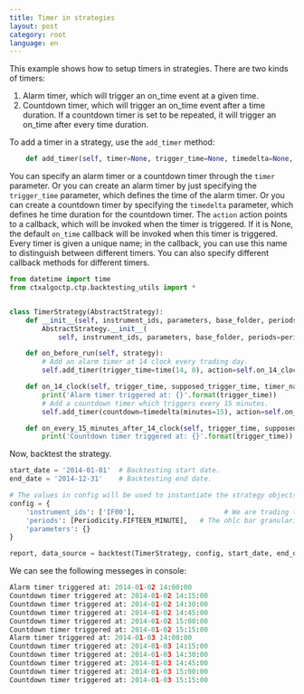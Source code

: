 ```yaml
---
title: Timer in strategies
layout: post
category: root
language: en
---
```


This example shows how to setup timers in strategies. There are two kinds of timers:

1. Alarm timer, which will trigger an on_time event at a given time.
2. Countdown timer, which will trigger an on_time event after a time duration. If a countdown timer
is set to be repeated, it will trigger an on_time after every time duration.

To add a timer in a strategy, use the `add_timer` method:

```python
    def add_timer(self, timer=None, trigger_time=None, timedelta=None, action=None, start=True):
```

You can specify an alarm timer or a countdown timer through the `timer` parameter. Or you can create an alarm timer
by just specifying the `trigger_time` parameter, which defines the time of the alarm timer. Or you can create a
countdown timer by specifying the `timedelta` parameter, which defines he time duration for the countdown timer.
The `action` action points to a callback, which will be invoked when the timer is triggered. If it is None,
the default `on_time` callback will be invoked when this timer is triggered. Every timer is given a unique name; in the
callback, you can use this name to distinguish between different timers. You can also specify different callback methods
for different timers.


```python
from datetime import time
from ctxalgoctp.ctp.backtesting_utils import *


class TimerStrategy(AbstractStrategy):
    def __init__(self, instrument_ids, parameters, base_folder, periods=None, description=None, logger=None):
        AbstractStrategy.__init__(
            self, instrument_ids, parameters, base_folder, periods=periods, description=description, logger=logger)

    def on_before_run(self, strategy):
        # Add an alarm timer at 14 clock every trading day.
        self.add_timer(trigger_time=time(14, 0), action=self.on_14_clock)

    def on_14_clock(self, trigger_time, supposed_trigger_time, timer_name):
        print('Alarm timer triggered at: {}'.format(trigger_time))
        # Add a countdown timer which triggers every 15 minutes.
        self.add_timer(countdown=timedelta(minutes=15), action=self.on_every_15_minutes_after_14_clock)

    def on_every_15_minutes_after_14_clock(self, trigger_time, supposed_trigger_time, timer_name):
        print('Countdown timer triggered at: {}'.format(trigger_time))

```

Now, backtest the strategy.


```python
start_date = '2014-01-01'  # Backtesting start date.
end_date = '2014-12-31'    # Backtesting end date.

# The values in config will be used to instantiate the strategy objects by the backtest method.
config = {
    'instrument_ids': ['IF00'],                      # We are trading this future instrument.
    'periods': [Periodicity.FIFTEEN_MINUTE],   # The ohlc bar granularity on which trading happens.
    'parameters': {}
}

report, data_source = backtest(TimerStrategy, config, start_date, end_date)
```

We can see the following messeges in console:

```python
Alarm timer triggered at: 2014-01-02 14:00:00
Countdown timer triggered at: 2014-01-02 14:15:00
Countdown timer triggered at: 2014-01-02 14:30:00
Countdown timer triggered at: 2014-01-02 14:45:00
Countdown timer triggered at: 2014-01-02 15:00:00
Countdown timer triggered at: 2014-01-02 15:15:00
Alarm timer triggered at: 2014-01-03 14:00:00
Countdown timer triggered at: 2014-01-03 14:15:00
Countdown timer triggered at: 2014-01-03 14:30:00
Countdown timer triggered at: 2014-01-03 14:45:00
Countdown timer triggered at: 2014-01-03 15:00:00
Countdown timer triggered at: 2014-01-03 15:15:00
```
